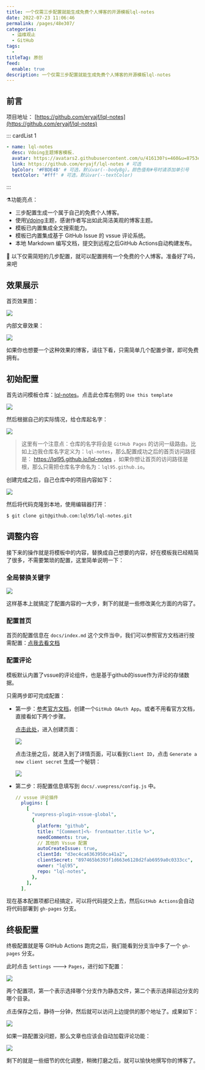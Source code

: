 ```yaml
---
title: 一个仅需三步配置就能生成免费个人博客的开源模板lql-notes
date: 2022-07-23 11:06:46
permalink: /pages/48e307/
categories:
  - 运维观止
  - GitHub
tags:
  -
titleTag: 原创
feed:
  enable: true
description: 一个仅需三步配置就能生成免费个人博客的开源模板lql-notes
---
```


## 前言

项目地址： [https://github.com/eryajf/lql-notes](https://github.com/eryajf/lql-notes)


::: cardList 1

```yaml
- name: lql-notes
  desc: Vdoing主题博客模板.
  avatar: https://avatars2.githubusercontent.com/u/416130?s=460&u=8753e86600e300a9811cdc539aa158deec2e2724&v=4 # 可选
  link: https://github.com/eryajf/lql-notes # 可选
  bgColor: '#FBDE4B' # 可选，默认var(--bodyBg)。颜色值有#号时请添加单引号
  textColor: '#fff' # 可选，默认var(--textColor)
```

:::


⚗️功能亮点：

- 三步配置生成一个属于自己的免费个人博客。
- 使用[Vdoing](https://github.com/xugaoyi/vuepress-theme-vdoing)主题，感谢作者写出如此简洁美观的博客主题。
- 模板已内置集成全文搜索能力。
- 模板已内置集成基于 GitHub Issue 的 vssue 评论系统。
- 本地 Markdown 编写文档，提交到远程之后GitHub Actions自动构建发布。

🦩 以下仅需简短的几步配置，就可以配置拥有一个免费的个人博客。准备好了吗，来吧

## 效果展示

首页效果图：

![](http://t.eryajf.net/imgs/2022/07/63da28a5c19aecfa.png)

内部文章效果：

![](http://t.eryajf.net/imgs/2022/07/60259c0f7f6eb78c.png)

如果你也想要一个这种效果的博客，请往下看，只需简单几个配置步骤，即可免费拥有。

## 初始配置

首先访问模板仓库：[lql-notes](https://github.com/eryajf/lql-notes)。点击此仓库右侧的 `Use this template`

![](http://t.eryajf.net/imgs/2022/07/de61ff7fe5a07882.png)

然后根据自己的实际情况，给仓库起名字：

![](http://t.eryajf.net/imgs/2022/07/f148c43fdac08f68.png)

> 这里有一个注意点：仓库的名字将会是 `GitHub Pages` 的访问一级路由。比如上边我仓库名字定义为：`lql-notes`，那么配置成功之后的首页访问路径是： https://lql95.github.io/lql-notes  ，如果你想让首页的访问路径是根，那么只需把仓库名字命名为：`lql95.github.io`。

创建完成之后，自己仓库中的项目内容如下：

![](http://t.eryajf.net/imgs/2022/07/667b40f6d22c50a8.png)

然后将代码克隆到本地，使用编辑器打开：

```sh
$ git clone git@github.com:lql95/lql-notes.git
```

## 调整内容

接下来的操作就是将模板中的内容，替换成自己想要的内容，好在模板我已经精简了很多，不需要繁琐的配置，这里简单说明一下：

### 全局替换关键字

![](http://t.eryajf.net/imgs/2022/07/d0f2263bd04ee6bd.png)

这样基本上就搞定了配置内容的一大步，剩下的就是一些修改美化方面的内容了。

### 配置首页

首页的配置信息在 `docs/index.md` 这个文件当中，我们可以参照官方文档进行按需配置：[点我去看文档](https://doc.xugaoyi.com/pages/f14bdb/)

### 配置评论

模板默认内置了vssue的评论组件，也是基于github的issue作为评论的存储数据。

只需两步即可完成配置：

- 第一步：[参考官方文档](https://vssue.js.org/zh/guide/github.html)，创建一个`GitHub OAuth App`。或者不用看官方文档，直接看如下两个步骤。

  [点击此处](https://github.com/settings/applications/new)，进入创建页面：

  ![](http://t.eryajf.net/imgs/2022/07/88a4c18d5604ca8c.png)

  点击注册之后，就进入到了详情页面，可以看到`Client ID`，点击 `Generate a new client secret` 生成一个秘钥：

  ![](http://t.eryajf.net/imgs/2022/07/08a22d9eba6cf37d.png)

- 第二步：将配置信息填写到 `docs/.vuepress/config.js` 中。

  ```yaml
  // vssue 评论插件
    plugins: [
      [
        "vuepress-plugin-vssue-global",
        {
          platform: "github",
          title: "[Comment]<%- frontmatter.title %>",
          needComments: true,
          // 其他的 Vssue 配置
          autoCreateIssue: true,
          clientId: "d3ec4ca6363950ca41a2",
          clientSecret: "897465b6393f1d663e6128d2fab6959a0c0333cc",
          owner: "lql95",
          repo: "lql-notes",
        },
      ],
    ],
  ```

现在基本配置项都已经搞定，可以将代码提交上去，然后`GitHub Actions`会自动将代码部署到 `gh-pages` 分支。

## 终极配置

终极配置就是等 GitHub Actions 跑完之后，我们能看到分支当中多了一个 `gh-pages` 分支。

此时点击 `Settings` ---> `Pages`，进行如下配置：

![](http://t.eryajf.net/imgs/2022/07/0a5d5e3069f4168a.png)

两个配置项，第一个表示选择哪个分支作为静态文件，第二个表示选择前边分支的哪个目录。

点击保存之后，静待一分钟，然后就可以访问上边提供的那个地址了。成果如下：

![](http://t.eryajf.net/imgs/2022/07/540d3032480591de.png)

如果一路配置没问题，那么文章也应该会自动加载评论功能：

![](http://t.eryajf.net/imgs/2022/07/ae692fa385fdcf25.png)

剩下的就是一些细节的优化调整，稍微打磨之后，就可以愉快地撰写你的博客了。
